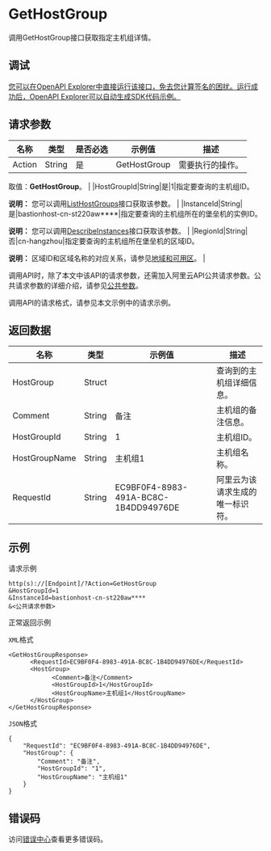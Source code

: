 # GetHostGroup

调用GetHostGroup接口获取指定主机组详情。

## 调试

[您可以在OpenAPI Explorer中直接运行该接口，免去您计算签名的困扰。运行成功后，OpenAPI Explorer可以自动生成SDK代码示例。](https://api.aliyun.com/#product=Yundun-bastionhost&api=GetHostGroup&type=RPC&version=2019-12-09)

## 请求参数

|名称|类型|是否必选|示例值|描述|
|--|--|----|---|--|
|Action|String|是|GetHostGroup|需要执行的操作。

 取值：**GetHostGroup**。 |
|HostGroupId|String|是|1|指定要查询的主机组ID。

 **说明：** 您可以调用[ListHostGroups](~~201307~~)接口获取该参数。 |
|InstanceId|String|是|bastionhost-cn-st220aw\*\*\*\*|指定要查询的主机组所在的堡垒机的实例ID。

 **说明：** 您可以调用[DescribeInstances](~~153281~~)接口获取该参数。 |
|RegionId|String|否|cn-hangzhou|指定要查询的主机组所在堡垒机的区域ID。

 **说明：** 区域ID和区域名称的对应关系，请参见[地域和可用区](~~40654~~)。 |

调用API时，除了本文中该API的请求参数，还需加入阿里云API公共请求参数。公共请求参数的详细介绍，请参见[公共参数](~~148139~~)。

调用API的请求格式，请参见本文示例中的请求示例。

## 返回数据

|名称|类型|示例值|描述|
|--|--|---|--|
|HostGroup|Struct| |查询到的主机组详细信息。 |
|Comment|String|备注|主机组的备注信息。 |
|HostGroupId|String|1|主机组ID。 |
|HostGroupName|String|主机组1|主机组名称。 |
|RequestId|String|EC9BF0F4-8983-491A-BC8C-1B4DD94976DE|阿里云为该请求生成的唯一标识符。 |

## 示例

请求示例

```
http(s)://[Endpoint]/?Action=GetHostGroup
&HostGroupId=1
&InstanceId=bastionhost-cn-st220aw****
&<公共请求参数>
```

正常返回示例

`XML`格式

```
<GetHostGroupResponse>
      <RequestId>EC9BF0F4-8983-491A-BC8C-1B4DD94976DE</RequestId>
      <HostGroup>
            <Comment>备注</Comment>
            <HostGroupId>1</HostGroupId>
            <HostGroupName>主机组1</HostGroupName>
      </HostGroup>
</GetHostGroupResponse>
```

`JSON`格式

```
{
	"RequestId": "EC9BF0F4-8983-491A-BC8C-1B4DD94976DE",
	"HostGroup": {
		"Comment": "备注",
		"HostGroupId": "1",
		"HostGroupName": "主机组1"
	}
}
```

## 错误码

访问[错误中心](https://error-center.alibabacloud.com/status/product/Yundun-bastionhost)查看更多错误码。

